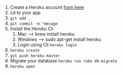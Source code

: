 1. Create a Heroku account [from here](https://signup.heroku.com/)
2. cd to your app
3. `git add .`
4. `git commit -m "mesage`
5. Install the Heroku Cli
    1. Mac --> brew install heroku 
    2. Windows --> sudo apt-get install heroku
    3. Login using Cli `heroku login`
6. `heroku create`
7. `git push heroku master`
8. Migrate your database `heroku run rake db:migrate`
9. `heroku open`